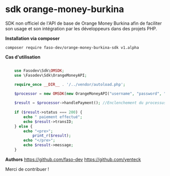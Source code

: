 # sdk orange-money-burkina   
SDK non officiel de l'API de base de Orange Money Burkina
afin de faciliter son usage et son intégration par les développeurs
dans des projets PHP.  

**Installation via composer**
```shell
composer require faso-dev/orange-money-burkina-sdk v1.alpha
```
**Cas d'utilisation** 
```php

    use Fasodev\Sdk\OMSDK;
    use \Fasodev\Sdk\OrangeMoneyAPI;

    require_once __DIR__ . '/../vendor/autoload.php';

    $processor = new OMSDK(new OrangeMoneyAPI("username", "password", "merchantNumber", OMSDK::ENV_DEV));
    
    $result = $processor->handlePayment(); //Enclenchement du processus de paiement
    
    if ($result->status === 200) {
        echo " paiement effectué";
        echo $result->transID;
    } else {
        echo "<pre>";
            print_r($result);
        echo "</pre>";
        echo $result->message;
    }
```
**Authors**
https://github.com/faso-dev 
https://github.com/yenteck 

Merci de contribuer !
